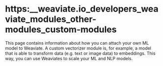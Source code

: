 # https:\_\_weaviate.io_developers_weaviate_modules_other-modules_custom-modules

This page contains information about how you can attach your own ML model to Weaviate. A custom vectorizer module is, for example, a model that is able to transform data (e.g. text or image data) to embeddings. This way, you can use Weaviates to scale your ML and NLP models.

